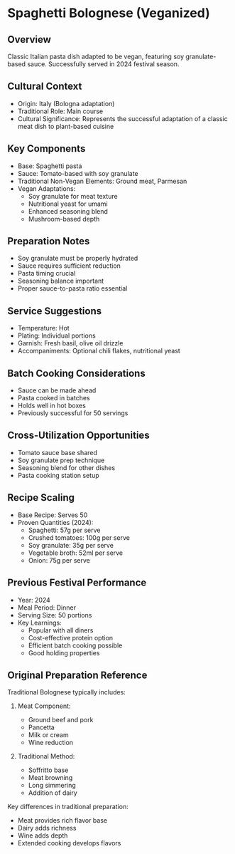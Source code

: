 # Spaghetti Bolognese (Veganized)

## Overview
Classic Italian pasta dish adapted to be vegan, featuring soy granulate-based sauce. Successfully served in 2024 festival season.

## Cultural Context
- Origin: Italy (Bologna adaptation)
- Traditional Role: Main course
- Cultural Significance: Represents the successful adaptation of a classic meat dish to plant-based cuisine

## Key Components
- Base: Spaghetti pasta
- Sauce: Tomato-based with soy granulate
- Traditional Non-Vegan Elements: Ground meat, Parmesan
- Vegan Adaptations:
  - Soy granulate for meat texture
  - Nutritional yeast for umami
  - Enhanced seasoning blend
  - Mushroom-based depth

## Preparation Notes
- Soy granulate must be properly hydrated
- Sauce requires sufficient reduction
- Pasta timing crucial
- Seasoning balance important
- Proper sauce-to-pasta ratio essential

## Service Suggestions
- Temperature: Hot
- Plating: Individual portions
- Garnish: Fresh basil, olive oil drizzle
- Accompaniments: Optional chili flakes, nutritional yeast

## Batch Cooking Considerations
- Sauce can be made ahead
- Pasta cooked in batches
- Holds well in hot boxes
- Previously successful for 50 servings

## Cross-Utilization Opportunities
- Tomato sauce base shared
- Soy granulate prep technique
- Seasoning blend for other dishes
- Pasta cooking station setup

## Recipe Scaling
- Base Recipe: Serves 50
- Proven Quantities (2024):
  - Spaghetti: 57g per serve
  - Crushed tomatoes: 100g per serve
  - Soy granulate: 35g per serve
  - Vegetable broth: 52ml per serve
  - Onion: 75g per serve

## Previous Festival Performance
- Year: 2024
- Meal Period: Dinner
- Serving Size: 50 portions
- Key Learnings:
  - Popular with all diners
  - Cost-effective protein option
  - Efficient batch cooking possible
  - Good holding properties

## Original Preparation Reference
Traditional Bolognese typically includes:
1. Meat Component:
   - Ground beef and pork
   - Pancetta
   - Milk or cream
   - Wine reduction

2. Traditional Method:
   - Soffritto base
   - Meat browning
   - Long simmering
   - Addition of dairy

Key differences in traditional preparation:
- Meat provides rich flavor base
- Dairy adds richness
- Wine adds depth
- Extended cooking develops flavors 